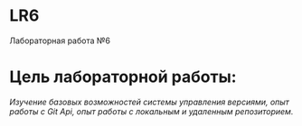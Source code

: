 # LR6
Лабораторная работа №6
# Цель лабораторной работы:
_Изучение базовых возможностей системы управления версиями, опыт работы с Git Api, опыт работы с локальным и удаленным репозиторием._
